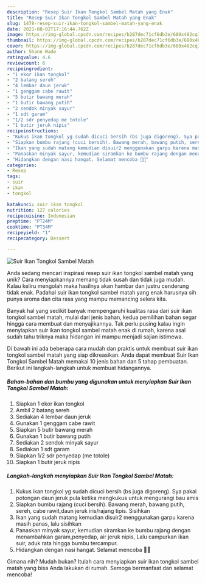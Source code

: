 ```yaml
---
description: "Resep Suir Ikan Tongkol Sambel Matah yang Enak"
title: "Resep Suir Ikan Tongkol Sambel Matah yang Enak"
slug: 1478-resep-suir-ikan-tongkol-sambel-matah-yang-enak
date: 2021-08-02T17:16:44.762Z
image: https://img-global.cpcdn.com/recipes/b287dec71cf6db3e/680x482cq70/suir-ikan-tongkol-sambel-matah-foto-resep-utama.jpg
thumbnail: https://img-global.cpcdn.com/recipes/b287dec71cf6db3e/680x482cq70/suir-ikan-tongkol-sambel-matah-foto-resep-utama.jpg
cover: https://img-global.cpcdn.com/recipes/b287dec71cf6db3e/680x482cq70/suir-ikan-tongkol-sambel-matah-foto-resep-utama.jpg
author: Shane Wade
ratingvalue: 4.6
reviewcount: 6
recipeingredient:
- "1 ekor ikan tongkol"
- "2 batang sereh"
- "4 lembar daun jeruk"
- "1 genggam cabe rawit"
- "5 butir bawang merah"
- "1 butir bawang putih"
- "2 sendok minyak sayur"
- "1 sdt garam"
- "1/2 sdr penyedap me totole"
- "1 butir jeruk nipis"
recipeinstructions:
- "Kukus ikan tongkol yg sudah dicuci bersih (bs juga digoreng). Sya pakai potongan daun jeruk pula ketika mengkukus untuk mengurangi bau amis"
- "Siapkan bumbu rajang (cuci bersih). Bawang merah, bawang putih, sereh, cabe rawit,daun jeruk iris/rajang tipis. Sisihkan"
- "Ikan yang sudah matang kemudian disuir2 menggunakan garpu karena masih panas, lalu sisihkan"
- "Panaskan minyak sayur, kemudian siramkan ke bumbu rajang dengan menambahkan garam,penyedap, air jeruk nipis, Lalu campurkan ikan suir, aduk rata hingga bumbu tercampur."
- "Hidangkan dengan nasi hangat. Selamat mencoba 🥰🥰"
categories:
- Resep
tags:
- suir
- ikan
- tongkol

katakunci: suir ikan tongkol 
nutrition: 127 calories
recipecuisine: Indonesian
preptime: "PT24M"
cooktime: "PT34M"
recipeyield: "1"
recipecategory: Dessert

---
```



![Suir Ikan Tongkol Sambel Matah](https://img-global.cpcdn.com/recipes/b287dec71cf6db3e/680x482cq70/suir-ikan-tongkol-sambel-matah-foto-resep-utama.jpg)

Anda sedang mencari inspirasi resep suir ikan tongkol sambel matah yang unik? Cara menyiapkannya memang tidak susah dan tidak juga mudah. Kalau keliru mengolah maka hasilnya akan hambar dan justru cenderung tidak enak. Padahal suir ikan tongkol sambel matah yang enak harusnya sih punya aroma dan cita rasa yang mampu memancing selera kita.



Banyak hal yang sedikit banyak mempengaruhi kualitas rasa dari suir ikan tongkol sambel matah, mulai dari jenis bahan, kedua pemilihan bahan segar hingga cara membuat dan menyajikannya. Tak perlu pusing kalau ingin menyiapkan suir ikan tongkol sambel matah enak di rumah, karena asal sudah tahu triknya maka hidangan ini mampu menjadi sajian istimewa.


Di bawah ini ada beberapa cara mudah dan praktis untuk membuat suir ikan tongkol sambel matah yang siap dikreasikan. Anda dapat membuat Suir Ikan Tongkol Sambel Matah memakai 10 jenis bahan dan 5 tahap pembuatan. Berikut ini langkah-langkah untuk membuat hidangannya.

<!--inarticleads1-->

##### Bahan-bahan dan bumbu yang digunakan untuk menyiapkan Suir Ikan Tongkol Sambel Matah:

1. Siapkan 1 ekor ikan tongkol
1. Ambil 2 batang sereh
1. Sediakan 4 lembar daun jeruk
1. Gunakan 1 genggam cabe rawit
1. Siapkan 5 butir bawang merah
1. Gunakan 1 butir bawang putih
1. Sediakan 2 sendok minyak sayur
1. Sediakan 1 sdt garam
1. Siapkan 1/2 sdr penyedap (me totole)
1. Siapkan 1 butir jeruk nipis




<!--inarticleads2-->

##### Langkah-langkah menyiapkan Suir Ikan Tongkol Sambel Matah:

1. Kukus ikan tongkol yg sudah dicuci bersih (bs juga digoreng). Sya pakai potongan daun jeruk pula ketika mengkukus untuk mengurangi bau amis
1. Siapkan bumbu rajang (cuci bersih). Bawang merah, bawang putih, sereh, cabe rawit,daun jeruk iris/rajang tipis. Sisihkan
1. Ikan yang sudah matang kemudian disuir2 menggunakan garpu karena masih panas, lalu sisihkan
1. Panaskan minyak sayur, kemudian siramkan ke bumbu rajang dengan menambahkan garam,penyedap, air jeruk nipis, Lalu campurkan ikan suir, aduk rata hingga bumbu tercampur.
1. Hidangkan dengan nasi hangat. Selamat mencoba 🥰🥰




Gimana nih? Mudah bukan? Itulah cara menyiapkan suir ikan tongkol sambel matah yang bisa Anda lakukan di rumah. Semoga bermanfaat dan selamat mencoba!
